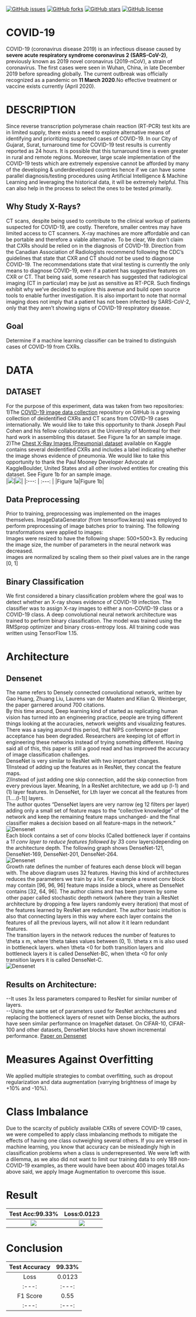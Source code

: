 [![GitHub issues](https://img.shields.io/github/issues/arjunparmar/COVID-19?style=for-the-badge)](https://github.com/arjunparmar/COVID-19/issues) [![GitHub forks](https://img.shields.io/github/forks/arjunparmar/COVID-19?style=for-the-badge)](https://github.com/arjunparmar/COVID-19/network) [![GitHub stars](https://img.shields.io/github/stars/arjunparmar/COVID-19?style=for-the-badge)](https://github.com/arjunparmar/COVID-19/stargazers) [![GitHub license](https://img.shields.io/github/license/arjunparmar/COVID-19?style=for-the-badge)](https://github.com/arjunparmar/COVID-19/blob/master/LICENSE.md)
# COVID-19
COVID-19 (coronavirus disease 2019) is an infectious disease caused by **severe acute respiratory syndrome coronavirus 2 (SARS-CoV-2)**, previously known as 2019 novel coronavirus (2019-nCoV), a strain of coronavirus. The first cases were seen in Wuhan, China, in late December 2019 before spreading globally. The current outbreak was officially recognized as a pandemic on **11 March 2020**.No effective treatment or vaccine exists currently (April 2020).
# DESCRIPTION
Since reverse transcription polymerase chain reaction (RT-PCR) test kits are in limited supply, there exists a need to explore alternative means of identifying and prioritizing suspected cases of COVID-19. In our City of Gujarat, Surat, turnaround time for COVID-19 test results is currently reported as 24 hours. It is possible that this turnaround time is even greater in rural and remote regions.
Moreover, large scale implementation of the COVID-19 tests which are extremely expensive cannot be afforded by many of the developing & underdeveloped countries hence if we can have some parallel diagnosis/testing procedures using Artificial Intelligence & Machine Learning and leveraging the historical data, it will be extremely helpful. This can also help in the process to select the ones to be tested primarily.
## Why Study X-Rays?
CT scans, despite being used to contribute to the clinical workup of patients suspected for COVID-19, are costly. Therefore, smaller centres may have limited access to CT scanners. X-ray machines are more affordable and can be portable and therefore a viable alternative.
To be clear, We don't claim that CXRs should be relied on in the diagnosis of COVID-19. Direction from the Canadian Association of Radiologists recommend following the CDC’s guidelines that state that CXR and CT should not be used to diagnose COVID-19. The recommendations state that viral testing is currently the only means to diagnose COVID-19, even if a patient has suggestive features on CXR or CT. That being said, some research has suggested that radiological imaging (CT in particular) may be just as sensitive as RT-PCR. Such findings exhibit why we’ve decided to explore this avenue and build open source tools to enable further investigation. It is also important to note that normal imaging does not imply that a patient has not been infected by SARS-CoV-2, only that they aren’t showing signs of COVID-19 respiratory disease.
## Goal
Determine if a machine learning classifier can be trained to distinguish cases of COVID-19 from CXRs.
# DATA
## DATASET
For the purpose of this experiment, data was taken from two repositories:<br/>
1)The [COVID-19 image data collection](https://github.com/ieee8023/covid-chestxray-dataset) repository on GitHub is a growing collection of deidentified CXRs and CT scans from COVID-19 cases internationally. We would like to take this opportunity to thank Joseph Paul Cohen and his fellow collaborators at the University of Montreal for their hard work in assembling this dataset. See Figure 1a for an sample image.<br/>
2)The [Chest X-Ray Images (Pneumonia) dataset](https://www.kaggle.com/paultimothymooney/chest-xray-pneumonia) available on Kaggle contains several deidentified CXRs and includes a label indicating whether the image shows evidence of pneumonia. We would like to take this opportunity to thank the Paul Mooney Developer Advocate at KaggleBoulder, United States and all other involved entities for creating this dataset. See Figure 1b for an sample image.<br/>
|![](https://github.com/arjunparmar/COVID-19/blob/master/Data/Images/Positive.jpg)|![](https://github.com/arjunparmar/COVID-19/blob/master/Data/Images/Negative.jpg)|
|:---: | :---: |
|Figure 1a|Figure 1b|<br/>
## Data Preprocessing
Prior to training, preprocessing was implemented on the images themselves. ImageDataGenerator (from tensorflow.keras) was employed to perform preprocessing of image batches prior to training. The following transformations were applied to images:<br/>
Images were resized to have the following shape: 500×500×3. By reducing the image size, the number of parameters in the neural network was decreased.<br/>
images are normalized by scaling them so their pixel values are in the range [0, 1]
## Binary Classification
We first considered a binary classification problem where the goal was to detect whether an X-ray shows evidence of COVID-19 infection. The classifier was to assign X-ray images to either a non-COVID-19 class or a COVID-19 class. A deep convolutional neural network architecture was trained to perform binary classification. The model was trained using the RMSprop optimizer and binary cross-entropy loss. All training code was written using TensorFlow 1.15.
# Architecture
## Densenet
The name refers to Densely connected convolutional network, written by Gao Huang, Zhuang Liu, Laurens van der Maaten and Kilian Q. Weinberger, the paper garnered around 700 citations.<br/>
By this time around, Deep learning kind of started as replicating human vision has turned into an engineering practice, people are trying different things looking at the accuracies, network weights and visualizing features. There was a saying around this period, that NIPS conference paper acceptance has been degraded. Researchers are keeping lot of effort in engineering these networks instead of trying something different. Having said all of this, this paper is still a good read and has improved the accuracy of image classification challenges.<br/>
DenseNet is very similar to ResNet with two important changes.<br/>
1)Instead of adding up the features as in ResNet, they concat the feature maps.<br/>
2)Instead of just adding one skip connection, add the skip connection from every previous layer. Meaning, In a ResNet architecture, we add up (l-1) and (1) layer features. In DenseNet, for Lth layer we concat all the features from [1….(l-1)] layers.<br/>
The author quotes “DenseNet layers are very narrow (eg 12 filters per layer) adding only a small set of feature maps to the “collective knowledge” of the network and keep the remaining feature maps unchanged- and the final classifier makes a decision based on all feature-maps in the network.”<br/>
![Densenet](https://github.com/arjunparmar/COVID-19/blob/master/Data/Images/Densenet1.png)<br/>
Each block contains a set of conv blocks (Called bottleneck layer if contains a 1*1 conv layer to reduce features followed by 3*3 conv layers)depending on the architecture depth. The following graph shows DenseNet-121, DenseNet-169, DenseNet-201, DenseNet-264.<br/>
![Densenet](https://github.com/arjunparmar/COVID-19/blob/master/Data/Images/Densenet2.png)<br/>
Growth rate defines the number of features each dense block will began with. The above diagram uses 32 features. Having this kind of architectures reduces the parameters we train by a lot. For example a resnet conv block may contain [96, 96, 96] feature maps inside a block, where as DenseNet contains [32, 64, 96]. The author claims and has been proven by some other paper called stochastic depth network (where they train a ResNet architecture by dropping a few layers randomly every iteration) that most of the features learned by ResNet are redundant. The author basic intuition is also that connecting layers in this way where each layer contains the features of all the previous layers, will not allow it it learn redundant features.<br/>
The transition layers in the network reduces the number of features to \theta x m, where \theta takes values between (0, 1). \theta x m is also used in bottleneck layers. when \theta <0 for both transition layers and bottleneck layers it is called DenseNet-BC, when \theta <0 for only transition layers it is called DenseNet-C.<br/>
![Densenet](https://github.com/arjunparmar/COVID-19/blob/master/Data/Images/Densenet.png)<br/>
## Results on Architecture:
--It uses 3x less parameters compared to ResNet for similar number of layers.<br/>
--Using the same set of parameters used for ResNet architectures and replacing the bottleneck layers of resnet with Dense blocks, the authors have seen similar performance on ImageNet dataset. On CIFAR-10, CIFAR-100 and other datasets, DenseNet blocks have shown incremental performance.
[Paper on Densenet](https://arxiv.org/pdf/1608.06993.pdf)
# Measures Against Overfitting
We applied multiple strategies to combat overfitting, such as dropout regularization and data augmentation (varrying brightness of image by +10% and -10%).
# Class Imbalance
Due to the scarcity of publicly available CXRs of severe COVID-19 cases, we were compelled to apply class imbalancing methods to mitigate the effects of having one class outweighing several others. If you are versed in machine learning, you know that accuracy can be misleadingly high in classification problems when a class is underrepresented. We were left with a dilemma, as we also did not want to limit our training data to only 189 non-COVID-19 examples, as there would have been about 400 images total.As above said, we apply Image Augmentation to overcome this issue.
# Result
|Test Acc:99.33%|Loss:0.0123|
|:---:|:---:|
|![](https://github.com/arjunparmar/COVID-19/blob/master/Data/accuracy.png)|![](https://github.com/arjunparmar/COVID-19/blob/master/Data/loss.png)|<br/>
# Conclusion
|Test Accuracy|99.33%|
|:---:|:---:|
|Loss|0.0123|
|:---:|:---:|
|F1 Score|0.55|
|:---:|:---:|<br/>
